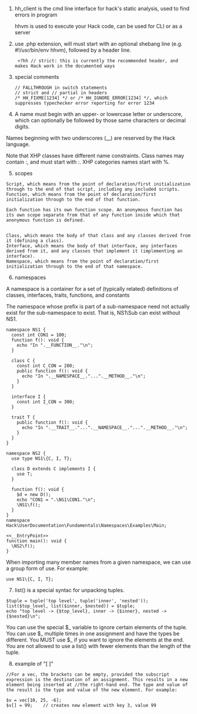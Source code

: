 1. hh_client is the cmd line interface for hack's static analysis, used to find errors in program

   hhvm is used to execute your Hack code, can be used for CLI or as a server

2. use .php extension, will must start with an optional shebang line  (e.g. #!/usr/bin/env hhvm), followed by a header line.  

   ```
    <?hh // strict: this is currently the recommended header, and makes Hack work in the documented ways
   ```

3. special comments

   ```
   // FALLTHROUGH in switch statements
   // strict and // partial in headers
   /* HH_FIXME[1234] */ or /* HH_IGNORE_ERROR[1234] */, which suppresses typechecker error reporting for error 1234
   ```
   
   
4. A name must begin with an upper- or lowercase letter or underscore, which can optionally be followed by those same characters or decimal digits.


Names beginning with two underscores (__) are reserved by the Hack language.


Note that XHP classes have different name constraints. Class names may contain :, and must start with :. XHP categories names start with %.


5. scopes
```
Script, which means from the point of declaration/first initialization through to the end of that script, including any included scripts.
Function, which means from the point of declaration/first initialization through to the end of that function.
      
Each function has its own function scope. An anonymous function has its own scope separate from that of any function inside which that anonymous function is defined.


Class, which means the body of that class and any classes derived from it (defining a class).
Interface, which means the body of that interface, any interfaces derived from it, and any classes that implement it (implementing an interface).
Namespace, which means from the point of declaration/first initialization through to the end of that namespace.
```


6. namespaces

A namespace is a container for a set of (typically related) definitions of classes, interfaces, traits, functions, and constants

The namespace whose prefix is part of a sub-namespace need not actually exist for the sub-namespace to exist. That is, NS1\Sub can exist without NS1.

```
namespace NS1 {
  const int CON1 = 100;
  function f(): void {
    echo "In ".__FUNCTION__."\n";
  }

  class C {
    const int C_CON = 200;
    public function f(): void {
      echo "In ".__NAMESPACE__."...".__METHOD__."\n";
    }
  }

  interface I {
    const int I_CON = 300;
  }

  trait T {
    public function f(): void {
      echo "In ".__TRAIT__."...".__NAMESPACE__."...".__METHOD__."\n";
    }
  }
}

namespace NS2 {
  use type NS1\{C, I, T};

  class D extends C implements I {
    use T;
  }

  function f(): void {
    $d = new D();
    echo "CON1 = ".\NS1\CON1."\n";
    \NS1\f();
  }
}
namespace Hack\UserDocumentation\Fundamentals\Namespaces\Examples\Main;

<<__EntryPoint>>
function main(): void {
  \NS2\f();
}
```


When importing many member names from a given namespace, we can use a group form of use. For example:
```
use NS1\{C, I, T};
```

7. list() is a special syntac for unpacking tuples. 

```
$tuple = tuple('top level', tuple('inner', 'nested'));
list($top_level, list($inner, $nested)) = $tuple;
echo "top level -> {$top_level}, inner -> {$inner}, nested -> {$nested}\n";

```

You can use the special $_ variable to ignore certain elements of the tuple. You can use $_ multiple times in one assignment and have the types be different. You MUST use $_ if you want to ignore the elements at the end. You are not allowed to use a list() with fewer elements than the length of the tuple.


8. example of "[ ]"
```
//For a vec, the brackets can be empty, provided the subscript expression is the destination of an assignment. This results in a new element being inserted at //the right-hand end. The type and value of the result is the type and value of the new element. For example:

$v = vec[10, 25, -6];
$v[] = 99;    // creates new element with key 3, value 99
```

